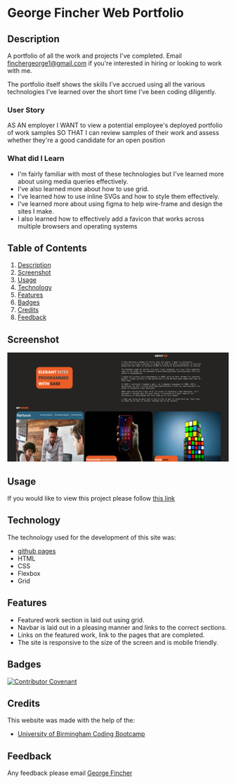 # George Fincher Web Portfolio

## Description

A portfolio of all the work and projects I've completed. Email [finchergeorge1@gmail.com](mailto:finchergeorge1@gmail.com) if you're interested in hiring or looking to work with me.

The portfolio itself shows the skills I've accrued using all the various technologies I've learned over the short time I've been coding diligently.

### User Story

AS AN employer
I WANT to view a potential employee's deployed portfolio of work samples
SO THAT I can review samples of their work and assess whether they're a good candidate for an open position

### What did I Learn

- I'm fairly familiar with most of these technologies but I've learned more about using media queries effectively.
- I've also learned more about how to use grid.
- I've learned how to use inline SVGs and how to style them effectively.
- I've learned more about using figma to help wire-frame and design the sites I make.
- I also learned how to effectively add a favicon that works across multiple browsers and operating systems

## Table of Contents

1. [Description](#description)
2. [Screenshot](#screenshot)
3. [Usage](#usage)
4. [Technology](#technology)
5. [Features](#features)
6. [Badges](#badges)
7. [Credits](#credits)
8. [Feedback](#feedback)

## Screenshot

![A screenshot showing a web developers portfolio](assets/screenshot/screenshot-portfolio.png)

## Usage

If you would like to view this project please follow [this link](https://theinfamousgrim.github.io/george-fincher-web-portfolio/)

## Technology

The technology used for the development of this site was:

- [github pages](https://pages.github.com/)
- HTML
- CSS
- Flexbox
- Grid

## Features

- Featured work section is laid out using grid.
- Navbar is laid out in a pleasing manner and links to the correct sections.
- Links on the featured work, link to the pages that are completed.
- The site is responsive to the size of the screen and is mobile friendly.

## Badges

[![Contributor Covenant](https://img.shields.io/badge/Contributor%20Covenant-2.1-4baaaa.svg)](code_of_conduct.md)

## Credits

This website was made with the help of the:

- [University of Birmingham Coding Bootcamp](https://www.birmingham.ac.uk/postgraduate/courses/cpd/coding-boot-camp.aspx)

## Feedback

Any feedback please email [George Fincher](mailto:finchergeorge1@gmail.com)
